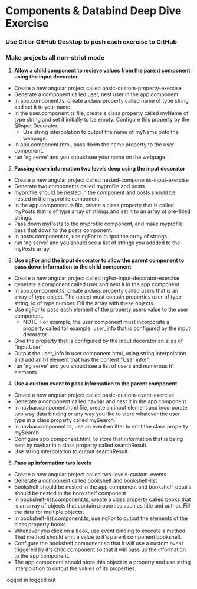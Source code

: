 # Components & Databind Deep Dive Exercise
### Use Git or GitHub Desktop to push each exercise to GitHub
### Make projects all non-strict mode

1. **Allow a child component to recieve values from the parent component using the input decorator**
 - Create a new angular project called basic-custom-property-exercise
 - Generate a component called user, nest user in the app component
 - In app.component.ts, create a class property called name of type string and set it to your name.
 - In the user.component.ts file, create a class property called myName of type string and set it initially to be empty. Configure this property by the @Input Decorator.
   - Use string interpolation to output the name of myName onto the webpage.
 - In app.component.html, pass down the name property to the user component.
 - run 'ng serve' and you should see your name on the webpage.

2. **Passing down information two levels deep using the input decorator**
 - Create a new angular project called nested-components-input-exercise
 - Generate two components called myprofile and posts
 - myprofile should be nested in the component and posts should be nested in the myprofile component
 - In the app.component.ts file, create a class property that is called myPosts that is of type array of strings and set it to an array of pre-filled strings.
 - Pass down myPosts to the myprofile component, and make myprofile pass that down to the posts component.
 - In posts.component.ts, use ngFor to output the array of strings.
 - run 'ng serve' and you should see a list of strings you addded to the myPosts array.

3. **Use ngFor and the input decorator to allow the parent component to pass down information to the child component**
  - Create a new angular project called ngFor-input-decorator-exercise
  - generate a component called user and nest it in the app component
  - In app.component.ts, create a class property called users that is an array of type object. The object must contain properties user of type string, id of type number. Fill the array with these objects.
  - Use ngFor to pass each element of the property users value to the user component.
    - NOTE: For example, the user component must incorporate a property called for example, user_info that is configured by the input decorator.
  - Give the property that is configured by the input decorator an alias of "inputUser"
  - Output the user_info in user.component.html, using string interpolation and add an h1 element that has the content "User info!".
  - run 'ng serve' and you should see a list of users and numerous h1 elements.

4. **Use a custom event to pass information to the parent component**
  - Create a new angular project called basic-custom-event-exercise
  - Generate a component called navbar and nest it in the app component
  - In navbar.component.html file, create an input element and incorporate two way data binding or any way you like to store whatever the user type in a class property called mySearch. 
  - In navbar.component.ts, use an event emitter to emit the class property mySearch.
  - Configure app.component.html, to store that information that is being sent by navbar in a class property called searchResult.
  - Use string interpolation to output searchResult.

5. **Pass up information two levels**
  - Create a new angular project called two-levels-custom-events
  - Generate a component called bookshelf and bookshelf-list
  - Bookshelf should be nested in the app component and bookshelf-details should be nested in the bookshelf component
  - In bookshelf-list.component.ts, create a class property called books that is an array of objects that contain properties such as title and author. Fill the data for multiple objects.
  - In bookshelf-list.component.ts, use ngFor to output the elements of the class property books. 
  - Whenever you click on a book, use event binding to execute a method. That method should emit a value to it's parent component bookshelf.
  - Configure the bookshelf component so that it will use a custom event triggered by it's child component so that it will pass up the information to the app component.
  - The app component should store this object in a property and use string interpolation to output the values of its properties.




logged in logged out

  

  